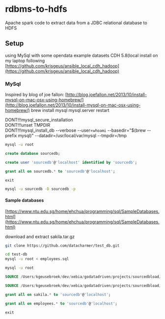 # rdbms-to-hdfs
Apache spark code to extract data from a JDBC relational database to HDFS

## Setup

using MySql with some opendata example datasets
CDH 5.8(local install on my laptop following [https://github.com/krisgeus/ansible_local_cdh_hadoop](https://github.com/krisgeus/ansible_local_cdh_hadoop)

### MySql
Inspired by blog of joe fallon: [http://blog.joefallon.net/2013/10/install-mysql-on-mac-osx-using-homebrew/](http://blog.joefallon.net/2013/10/install-mysql-on-mac-osx-using-homebrew/)
brew install mysql
mysql.server restart

DONT!!!mysql_secure_installation  
DONT!!!unset TMPDIR  
DONT!!!mysql_install_db --verbose --user=`whoami` --basedir="$(brew --prefix mysql)" --datadir=/usr/local/var/mysql --tmpdir=/tmp

```bash
mysql -u root
```

```sql
create database sourcedb;

create user 'sourcedb'@'localhost' identified by 'sourcedb';

grant all on sourcedb.* to 'sourcedb'@'localhost';

exit
```

```bash
mysql -u sourcedb -D sourcedb -p
```

#### Sample databases

[https://www.ntu.edu.sg/home/ehchua/programming/sql/SampleDatabases.html](https://www.ntu.edu.sg/home/ehchua/programming/sql/SampleDatabases.html)

download and extract sakila.tar.gz

```bash
git clone https://github.com/datacharmer/test_db.git

cd test-db
mysql -u root < employees.sql

mysql -u root
```

```sql
SOURCE /Users/kgeusebroek/dev/xebia/godatadriven/projects/sourcedbload/sampledb/sakila-db/sakila-schema.sql

SOURCE /Users/kgeusebroek/dev/xebia/godatadriven/projects/sourcedbload/sampledb/sakila-db/sakila-data.sql

grant all on sakila.* to 'sourcedb'@'localhost';

grant all on employees.* to 'sourcedb'@'localhost';

exit
```
